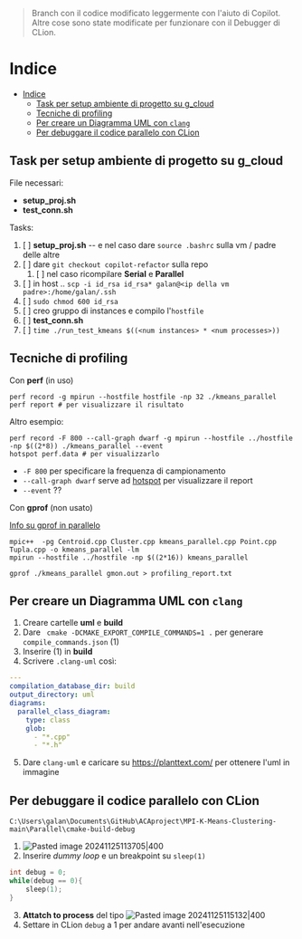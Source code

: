 > Branch con il codice modificato leggermente con l'aiuto di Copilot. Altre cose sono state modificate per funzionare con il Debugger di CLion.

# Indice

- [Indice](#indice)
  - [Task per setup ambiente di progetto su g\_cloud](#task-per-setup-ambiente-di-progetto-su-g_cloud)
  - [Tecniche di profiling](#tecniche-di-profiling)
  - [Per creare un Diagramma UML con `clang`](#per-creare-un-diagramma-uml-con-clang)
  - [Per debuggare il codice parallelo con CLion](#per-debuggare-il-codice-parallelo-con-clion)

## Task per setup ambiente di progetto su g_cloud

File necessari:
- **setup_proj.sh** 
- **test_conn.sh**

Tasks:
 1. [ ] **setup_proj.sh** -- e nel caso dare `source .bashrc` sulla vm / padre delle altre 
 2. [ ] dare `git checkout copilot-refactor` sulla repo
	 1. [ ] nel caso ricompilare **Serial** e **Parallel**
 3. [ ] in host .. `scp -i id_rsa id_rsa* galan@<ip della vm padre>:/home/galan/.ssh`
 4. [ ] `sudo chmod 600 id_rsa`
 5. [ ] creo gruppo di instances e compilo l'`hostfile`
 6. [ ] **test_conn.sh**
 7. [ ] `time ./run_test_kmeans $((<num instances> * <num processes>))`

## Tecniche di profiling 

Con **perf** (in uso)

```Shell
perf record -g mpirun --hostfile hostfile -np 32 ./kmeans_parallel
perf report # per visualizzare il risultato
```
Altro esempio:
```Shell
perf record -F 800 --call-graph dwarf -g mpirun --hostfile ../hostfile -np $((2*8)) ./kmeans_parallel --event
hotspot perf.data # per visualizzarlo
```
- `-F 800` per specificare la frequenza di campionamento
- `--call-graph dwarf` serve ad [hotspot](https://github.com/KDAB/hotspot) per visualizzare il report
- `--event` ??

Con **gprof** (non usato)

[Info su gprof in parallelo](https://stackoverflow.com/questions/53794093/how-do-i-get-meaningful-results-from-gprof-on-an-mpi-code)

```Shell
mpic++  -pg Centroid.cpp Cluster.cpp kmeans_parallel.cpp Point.cpp Tupla.cpp -o kmeans_parallel -lm
mpirun --hostfile ../hostfile -np $((2*16)) kmeans_parallel

gprof ./kmeans_parallel gmon.out > profiling_report.txt
```

## Per creare un Diagramma UML con `clang`

1. Creare cartelle **uml** e **build**
2. Dare ` cmake -DCMAKE_EXPORT_COMPILE_COMMANDS=1 .` per generare `compile_commands.json` (1)
3. Inserire (1) in **build**
4. Scrivere `.clang-uml` così:
```yaml
---
compilation_database_dir: build
output_directory: uml
diagrams:
  parallel_class_diagram:
    type: class
    glob:
      - "*.cpp"
      - "*.h"
```
5. Dare `clang-uml` e caricare su https://planttext.com/ per ottenere l'uml in immagine
  
## Per debuggare il codice parallelo con CLion

```
C:\Users\galan\Documents\GitHub\ACAproject\MPI-K-Means-Clustering-main\Parallel\cmake-build-debug
```
1. ![Pasted image 20241125113705|400](https://github.com/user-attachments/assets/8e2e477a-7a10-4e9d-a376-431774d4bb0a)
2. Inserire _dummy loop_ e un breakpoint su `sleep(1)`
```C++
int debug = 0;
while(debug == 0){
	sleep(1);
}
```
3. **Attatch to process** del tipo ![Pasted image 20241125115132|400](https://github.com/user-attachments/assets/593db1f5-959e-4531-bd8b-5d21762490eb)
4. Settare in CLion `debug` a 1 per andare avanti nell'esecuzione
